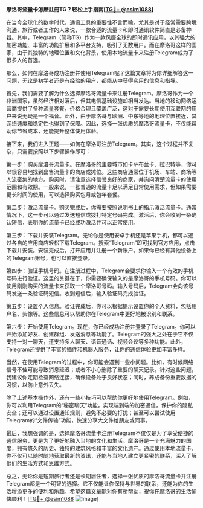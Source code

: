 **摩洛哥流量卡怎麽註冊TG？轻松上手指南[[TG💪+ @esim1088](https://t.me/s/esim1088)]**

在当今全球化的数字时代，通讯工具的重要性不言而喻。尤其是对于经常需要跨境沟通、旅行或者工作的人来说，一款合适的流量卡和即时通讯软件简直是必备神器。其中，Telegram（简称TG）作为一款风靡全球的即时通讯应用，以其强大的加密功能、丰富的功能扩展和多平台支持，吸引了无数用户。而在摩洛哥这样的国家，由于其独特的地理位置和文化背景，使用本地流量卡来注册Telegram成为了很多人的首选。

那么，如何在摩洛哥成功注册并使用Telegram呢？这篇文章将为你详细解答这一问题，无论是初学者还是有经验的用户，都能从中获得实用的信息和指导。

首先，我们需要了解为什么选择摩洛哥流量卡来注册Telegram。摩洛哥作为一个非洲国家，虽然经济相对落后，但其电信基础设施却相当发达。当地的移动网络运营商提供了多种流量套餐，价格合理且覆盖广泛，这对于需要长期使用互联网的用户来说无疑是一个福音。此外，由于摩洛哥与欧洲、中东等地的地理位置接近，其网络速度和稳定性也得到了保障。因此，选择一张优质的摩洛哥流量卡，不仅能帮助你节省成本，还能提升整体使用体验。

接下来，我们进入正题——如何在摩洛哥注册Telegram。其实，这个过程并不复杂，只需要按照以下步骤操作即可：

第一步：购买摩洛哥流量卡。在摩洛哥的主要城市如卡萨布兰卡、拉巴特等，你可以很容易地找到出售流量卡的商店或摊位。这些商店通常位于机场、车站、商场等人流密集的地方。购买时，请注意选择信誉良好的商家，并询问清楚流量卡的使用范围和有效期。一般来说，一张普通的流量卡足以满足日常使用需求，但如果需要更长时间的使用，可以选择购买包月或包年套餐。

第二步：激活流量卡。购买完成后，你需要按照说明书上的指示激活流量卡。通常情况下，这一步可以通过发送短信或拨打特定号码完成。激活后，你会收到一条确认短信，表明你的流量卡已经成功激活并可以正常使用。

第三步：下载并安装Telegram。无论你是使用安卓手机还是苹果手机，都可以通过各自的应用商店轻松下载Telegram。搜索“Telegram”即可找到官方应用，点击下载并安装。安装完成后，打开应用并注册一个新账户。如果你已经有其他设备上的Telegram账号，也可以直接登录。

第四步：验证手机号码。在注册过程中，Telegram会要求你输入一个有效的手机号码进行验证。这里的关键在于，你需要确保输入的是摩洛哥的手机号码。你可以使用刚刚购买的流量卡来获取一个摩洛哥号码。输入号码后，Telegram会向该号码发送一条验证码短信。收到短信后，输入验证码完成验证。

第五步：设置个人信息。验证完成后，你可以根据提示设置你的个人资料，包括用户名、头像等。这些信息可以帮助你在Telegram中更好地被识别和联系。

第六步：开始使用Telegram。现在，你已经成功注册并登录了Telegram。你可以开始添加好友、创建群组、发送消息等功能了。Telegram的强大之处在于它不仅支持一对一聊天，还支持多人聊天、语音通话、视频会议等多种功能。此外，Telegram还提供了丰富的插件和机器人服务，让你的通信体验更加丰富多样。

当然，在使用Telegram的过程中，你可能会遇到一些小问题。比如，有时候网络信号不佳可能导致消息延迟；或者不小心删除了重要的聊天记录。针对这些问题，我建议你定期检查网络连接，确保设备处于良好状态；同时，养成备份重要数据的习惯，以防止意外丢失。

除了上述基本操作外，还有一些小技巧可以帮助你更好地使用Telegram。例如，你可以利用Telegram的“秘密聊天”功能，实现端到端的加密通信，保护你的隐私安全；还可以通过设置通知规则，避免不必要的打扰；甚至可以尝试使用Telegram的“文件传输”功能，快速分享大文件给朋友或同事。

最后，我想强调的是，选择摩洛哥流量卡注册Telegram不仅仅是为了享受便捷的通信服务，更是为了更好地融入当地的文化和生活。摩洛哥是一个充满魅力的国度，拥有悠久的历史、独特的建筑风格和丰富的文化遗产。通过使用本地流量卡，你不仅可以随时随地获取最新的资讯，还能与当地人建立更紧密的联系，深入了解他们的生活方式和思维方式。

总之，无论你是短期旅行者还是长期居住者，选择一张优质的摩洛哥流量卡并注册Telegram都是一个明智的选择。它不仅能让你保持与世界的联系，还能为你的生活增添更多的便利和乐趣。希望这篇文章能对你有所帮助，祝你在摩洛哥的生活愉快顺利！[[TG💪+ @esim1088](https://t.me/s/esim1088) ![Image](https://i.postimg.cc/4NQfJmqS/Snipaste-2025-05-13-00-14-12.png)]
